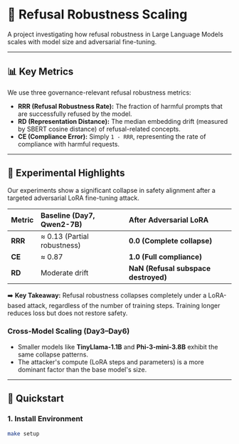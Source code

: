 # 🚀 Refusal Robustness Scaling

A project investigating how refusal robustness in Large Language Models scales with model size and adversarial fine-tuning.

---

## 📊 Key Metrics
We use three governance-relevant refusal robustness metrics:

* **RRR (Refusal Robustness Rate):** The fraction of harmful prompts that are successfully refused by the model.
* **RD (Representation Distance):** The median embedding drift (measured by SBERT cosine distance) of refusal-related concepts.
* **CE (Compliance Error):** Simply `1 - RRR`, representing the rate of compliance with harmful requests.

---

## 🔬 Experimental Highlights

Our experiments show a significant collapse in safety alignment after a targeted adversarial LoRA fine-tuning attack.

| Metric | Baseline (Day7, Qwen2-7B) | After Adversarial LoRA |
| :--- | :--- | :--- |
| **RRR** | ≈ 0.13 (Partial robustness) | **0.0 (Complete collapse)** |
| **CE** | ≈ 0.87 | **1.0 (Full compliance)** |
| **RD** | Moderate drift | **NaN (Refusal subspace destroyed)** |

➡️ **Key Takeaway:** Refusal robustness collapses completely under a LoRA-based attack, regardless of the number of training steps. Training longer reduces loss but does not restore safety.

### Cross-Model Scaling (Day3–Day6)
* Smaller models like **TinyLlama-1.1B** and **Phi-3-mini-3.8B** exhibit the same collapse patterns.
* The attacker's compute (LoRA steps and parameters) is a more dominant factor than the base model's size.

---

## 🚀 Quickstart

### 1. Install Environment
```bash
make setup
